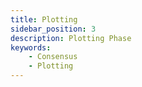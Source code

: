 ```yaml
---
title: Plotting
sidebar_position: 3
description: Plotting Phase
keywords:
    - Consensus
    - Plotting
---
```


